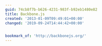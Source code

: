 ```yaml
---
guid: 74cb8f7b-b626-4231-983f-b92eb1480e82
title: Backbone.js
created: '2013-01-09T09:49:01+00:00'
changed: '2019-09-24T14:44:42+00:00'


bookmark_of: 'http://backbonejs.org/'
---
```




